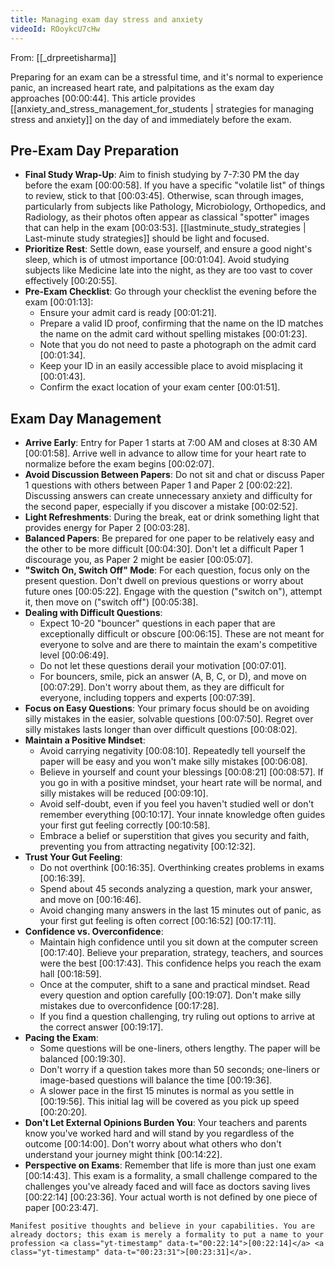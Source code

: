 ```yaml
---
title: Managing exam day stress and anxiety
videoId: ROoykcU7cHw
---
```


From: [[_drpreetisharma]] <br/> 

Preparing for an exam can be a stressful time, and it's normal to experience panic, an increased heart rate, and palpitations as the exam day approaches <a class="yt-timestamp" data-t="00:00:44">[00:00:44]</a>. This article provides [[anxiety_and_stress_management_for_students | strategies for managing stress and anxiety]] on the day of and immediately before the exam.

## Pre-Exam Day Preparation

*   **Final Study Wrap-Up**: Aim to finish studying by 7-7:30 PM the day before the exam <a class="yt-timestamp" data-t="00:00:58">[00:00:58]</a>. If you have a specific "volatile list" of things to review, stick to that <a class="yt-timestamp" data-t="00:03:45">[00:03:45]</a>. Otherwise, scan through images, particularly from subjects like Pathology, Microbiology, Orthopedics, and Radiology, as their photos often appear as classical "spotter" images that can help in the exam <a class="yt-timestamp" data-t="00:03:53">[00:03:53]</a>. [[lastminute_study_strategies | Last-minute study strategies]] should be light and focused.
*   **Prioritize Rest**: Settle down, ease yourself, and ensure a good night's sleep, which is of utmost importance <a class="yt-timestamp" data-t="00:01:04">[00:01:04]</a>. Avoid studying subjects like Medicine late into the night, as they are too vast to cover effectively <a class="yt-timestamp" data-t="00:20:55">[00:20:55]</a>.
*   **Pre-Exam Checklist**: Go through your checklist the evening before the exam <a class="yt-timestamp" data-t="00:01:13">[00:01:13]</a>:
    *   Ensure your admit card is ready <a class="yt-timestamp" data-t="00:01:21">[00:01:21]</a>.
    *   Prepare a valid ID proof, confirming that the name on the ID matches the name on the admit card without spelling mistakes <a class="yt-timestamp" data-t="00:01:23">[00:01:23]</a>.
    *   Note that you do not need to paste a photograph on the admit card <a class="yt-timestamp" data-t="00:01:34">[00:01:34]</a>.
    *   Keep your ID in an easily accessible place to avoid misplacing it <a class="yt-timestamp" data-t="00:01:43">[00:01:43]</a>.
    *   Confirm the exact location of your exam center <a class="yt-timestamp" data-t="00:01:51">[00:01:51]</a>.

## Exam Day Management

*   **Arrive Early**: Entry for Paper 1 starts at 7:00 AM and closes at 8:30 AM <a class="yt-timestamp" data-t="00:01:58">[00:01:58]</a>. Arrive well in advance to allow time for your heart rate to normalize before the exam begins <a class="yt-timestamp" data-t="00:02:07">[00:02:07]</a>.
*   **Avoid Discussion Between Papers**: Do not sit and chat or discuss Paper 1 questions with others between Paper 1 and Paper 2 <a class="yt-timestamp" data-t="00:02:22">[00:02:22]</a>. Discussing answers can create unnecessary anxiety and difficulty for the second paper, especially if you discover a mistake <a class="yt-timestamp" data-t="00:02:52">[00:02:52]</a>.
*   **Light Refreshments**: During the break, eat or drink something light that provides energy for Paper 2 <a class="yt-timestamp" data-t="00:03:28">[00:03:28]</a>.
*   **Balanced Papers**: Be prepared for one paper to be relatively easy and the other to be more difficult <a class="yt-timestamp" data-t="00:04:30">[00:04:30]</a>. Don't let a difficult Paper 1 discourage you, as Paper 2 might be easier <a class="yt-timestamp" data-t="00:05:07">[00:05:07]</a>.
*   **"Switch On, Switch Off" Mode**: For each question, focus only on the present question. Don't dwell on previous questions or worry about future ones <a class="yt-timestamp" data-t="00:05:22">[00:05:22]</a>. Engage with the question ("switch on"), attempt it, then move on ("switch off") <a class="yt-timestamp" data-t="00:05:38">[00:05:38]</a>.
*   **Dealing with Difficult Questions**:
    *   Expect 10-20 "bouncer" questions in each paper that are exceptionally difficult or obscure <a class="yt-timestamp" data-t="00:06:15">[00:06:15]</a>. These are not meant for everyone to solve and are there to maintain the exam's competitive level <a class="yt-timestamp" data-t="00:06:49">[00:06:49]</a>.
    *   Do not let these questions derail your motivation <a class="yt-timestamp" data-t="00:07:01">[00:07:01]</a>.
    *   For bouncers, smile, pick an answer (A, B, C, or D), and move on <a class="yt-timestamp" data-t="00:07:29">[00:07:29]</a>. Don't worry about them, as they are difficult for everyone, including toppers and experts <a class="yt-timestamp" data-t="00:07:39">[00:07:39]</a>.
*   **Focus on Easy Questions**: Your primary focus should be on avoiding silly mistakes in the easier, solvable questions <a class="yt-timestamp" data-t="00:07:50">[00:07:50]</a>. Regret over silly mistakes lasts longer than over difficult questions <a class="yt-timestamp" data-t="00:08:02">[00:08:02]</a>.
*   **Maintain a Positive Mindset**:
    *   Avoid carrying negativity <a class="yt-timestamp" data-t="00:08:10">[00:08:10]</a>. Repeatedly tell yourself the paper will be easy and you won't make silly mistakes <a class="yt-timestamp" data-t="00:06:08">[00:06:08]</a>.
    *   Believe in yourself and count your blessings <a class="yt-timestamp" data-t="00:08:21">[00:08:21]</a> <a class="yt-timestamp" data-t="00:08:57">[00:08:57]</a>. If you go in with a positive mindset, your heart rate will be normal, and silly mistakes will be reduced <a class="yt-timestamp" data-t="00:09:10">[00:09:10]</a>.
    *   Avoid self-doubt, even if you feel you haven't studied well or don't remember everything <a class="yt-timestamp" data-t="00:10:17">[00:10:17]</a>. Your innate knowledge often guides your first gut feeling correctly <a class="yt-timestamp" data-t="00:10:58">[00:10:58]</a>.
    *   Embrace a belief or superstition that gives you security and faith, preventing you from attracting negativity <a class="yt-timestamp" data-t="00:12:32">[00:12:32]</a>.
*   **Trust Your Gut Feeling**:
    *   Do not overthink <a class="yt-timestamp" data-t="00:16:35">[00:16:35]</a>. Overthinking creates problems in exams <a class="yt-timestamp" data-t="00:16:39">[00:16:39]</a>.
    *   Spend about 45 seconds analyzing a question, mark your answer, and move on <a class="yt-timestamp" data-t="00:16:46">[00:16:46]</a>.
    *   Avoid changing many answers in the last 15 minutes out of panic, as your first gut feeling is often correct <a class="yt-timestamp" data-t="00:16:52">[00:16:52]</a> <a class="yt-timestamp" data-t="00:17:11">[00:17:11]</a>.
*   **Confidence vs. Overconfidence**:
    *   Maintain high confidence until you sit down at the computer screen <a class="yt-timestamp" data-t="00:17:40">[00:17:40]</a>. Believe your preparation, strategy, teachers, and sources were the best <a class="yt-timestamp" data-t="00:17:43">[00:17:43]</a>. This confidence helps you reach the exam hall <a class="yt-timestamp" data-t="00:18:59">[00:18:59]</a>.
    *   Once at the computer, shift to a sane and practical mindset. Read every question and option carefully <a class="yt-timestamp" data-t="00:19:07">[00:19:07]</a>. Don't make silly mistakes due to overconfidence <a class="yt-timestamp" data-t="00:17:28">[00:17:28]</a>.
    *   If you find a question challenging, try ruling out options to arrive at the correct answer <a class="yt-timestamp" data-t="00:19:17">[00:19:17]</a>.
*   **Pacing the Exam**:
    *   Some questions will be one-liners, others lengthy. The paper will be balanced <a class="yt-timestamp" data-t="00:19:30">[00:19:30]</a>.
    *   Don't worry if a question takes more than 50 seconds; one-liners or image-based questions will balance the time <a class="yt-timestamp" data-t="00:19:36">[00:19:36]</a>.
    *   A slower pace in the first 15 minutes is normal as you settle in <a class="yt-timestamp" data-t="00:19:56">[00:19:56]</a>. This initial lag will be covered as you pick up speed <a class="yt-timestamp" data-t="00:20:20">[00:20:20]</a>.
*   **Don't Let External Opinions Burden You**: Your teachers and parents know you've worked hard and will stand by you regardless of the outcome <a class="yt-timestamp" data-t="00:14:00">[00:14:00]</a>. Don't worry about what others who don't understand your journey might think <a class="yt-timestamp" data-t="00:14:22">[00:14:22]</a>.
*   **Perspective on Exams**: Remember that life is more than just one exam <a class="yt-timestamp" data-t="00:14:43">[00:14:43]</a>. This exam is a formality, a small challenge compared to the challenges you've already faced and will face as doctors saving lives <a class="yt-timestamp" data-t="00:22:14">[00:22:14]</a> <a class="yt-timestamp" data-t="00:23:36">[00:23:36]</a>. Your actual worth is not defined by one piece of paper <a class="yt-timestamp" data-t="00:23:47">[00:23:47]</a>.

```ad-note
Manifest positive thoughts and believe in your capabilities. You are already doctors; this exam is merely a formality to put a name to your profession <a class="yt-timestamp" data-t="00:22:14">[00:22:14]</a> <a class="yt-timestamp" data-t="00:23:31">[00:23:31]</a>.
```
